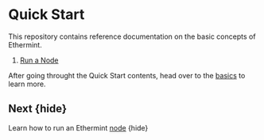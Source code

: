<!--
order: false
parent:
  order: 2
-->

# Quick Start

This repository contains reference documentation on the basic concepts of Ethermint.

1. [Run a Node](./run_node.md)

After going throught the Quick Start contents, head over to the [basics](./../basics/README.md) to learn more.

## Next {hide}

Learn how to run an Ethermint [node](./../quickstart/run_node.md) {hide}
